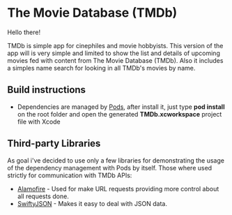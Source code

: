 The Movie Database (TMDb)
===================

Hello there!

TMDb is simple app for cinephiles and movie hobbyists. This version of the app will is very simple and limited to show the list and details of upcoming movies fed with content from The Movie Database (TMDb). Also it includes a simples name search for looking in all TMDb's movies by name.

Build instructions
-------------
- Dependencies are managed by [Pods](https://cocoapods.org/), after install it, just type **pod install** on the root folder and open the generated **TMDb.xcworkspace** project file with Xcode

Third-party Libraries
-------------
As goal i've decided to use only a few libraries for demonstrating the usage of the dependency management with Pods by itself.  Those where used strictly for communication with TMDb APIs:

- [Alamofire](https://github.com/Alamofire/Alamofire) - Used for make URL requests providing more control about all requests done.
- [SwiftyJSON](https://github.com/SwiftyJSON/SwiftyJSON) - Makes it easy to deal with JSON data.

